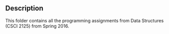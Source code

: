 ## Description
This folder contains all the programming assignments from Data Structures (CSCI 2125) from Spring 2016. 

